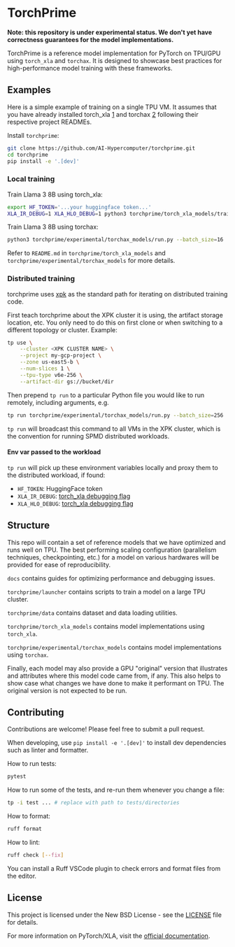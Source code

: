 # TorchPrime

**Note: this repository is under experimental status. We don't yet have correctness
guarantees for the model implementations.**

TorchPrime is a reference model implementation for PyTorch on TPU/GPU using
`torch_xla` and `torchax`. It is designed to showcase best practices for
high-performance model training with these frameworks.

## Examples

Here is a simple example of training on a single TPU VM. It assumes that you
have already installed torch_xla [1] and torchax [2] following their respective
project READMEs.

Install `torchprime`:

```sh
git clone https://github.com/AI-Hypercomputer/torchprime.git
cd torchprime
pip install -e '.[dev]'
```

### Local training

Train Llama 3 8B using torch_xla:

```sh
export HF_TOKEN='...your huggingface token...'
XLA_IR_DEBUG=1 XLA_HLO_DEBUG=1 python3 torchprime/torch_xla_models/train.py
```

Train Llama 3 8B using torchax:

```sh
python3 torchprime/experimental/torchax_models/run.py --batch_size=16
```

Refer to `README.md` in `torchprime/torch_xla_models` and
`torchprime/experimental/torchax_models` for more details.

### Distributed training

torchprime uses [xpk][xpk] as the standard path for iterating on
distributed training code.

First teach torchprime about the XPK cluster it is using, the artifact
storage location, etc. You only need to do this on first clone or when
switching to a different topology or cluster. Example:

```sh
tp use \
    --cluster <XPK CLUSTER NAME> \
    --project my-gcp-project \
    --zone us-east5-b \
    --num-slices 1 \
    --tpu-type v6e-256 \
    --artifact-dir gs://bucket/dir
```

Then prepend `tp run` to a particular Python file you would like to
run remotely, including arguments, e.g.

```sh
tp run torchprime/experimental/torchax_models/run.py --batch_size=256
```

`tp run` will broadcast this command to all VMs in the XPK cluster,
which is the convention for running SPMD distributed workloads.

#### Env var passed to the workload

`tp run` will pick up these environment variables locally and proxy them
to the distributed workload, if found:

- `HF_TOKEN`: HuggingFace token
- `XLA_IR_DEBUG`: [torch_xla debugging flag][torch_xla_debug_env]
- `XLA_HLO_DEBUG`: [torch_xla debugging flag][torch_xla_debug_env]

## Structure

This repo will contain a set of reference models that we have optimized and
runs well on TPU. The best performing scaling configuration
(parallelism techniques, checkpointing, etc.) for a model on various hardwares
will be provided for ease of reproducibility.

`docs` contains guides for optimizing performance and debugging issues.

`torchprime/launcher` contains scripts to train a model on a large TPU cluster.

`torchprime/data` contains dataset and data loading utilities.

`torchprime/torch_xla_models` contains model implementations using `torch_xla`.

`torchprime/experimental/torchax_models` contains model implementations using
`torchax`.

Finally, each model may also provide a GPU "original" version that illustrates
and attributes where this model code came from, if any. This also helps to
show case what changes we have done to make it performant on TPU. The original
version is not expected to be run.

## Contributing

Contributions are welcome! Please feel free to submit a pull request.

When developing, use `pip install -e '.[dev]'` to install dev dependencies such
as linter and formatter.

How to run tests:

```sh
pytest
```

How to run some of the tests, and re-run them whenever you change a file:

```sh
tp -i test ... # replace with path to tests/directories
```

How to format:

```sh
ruff format
```

How to lint:

```sh
ruff check [--fix]
```

You can install a Ruff VSCode plugin to check errors and format files from
the editor.

## License

This project is licensed under the New BSD License - see the [LICENSE](LICENSE)
file for details.

For more information on PyTorch/XLA, visit the
[official documentation](https://github.com/pytorch/xla).

[1]: https://github.com/pytorch/xla
[2]: https://github.com/pytorch/xla/tree/master/torchax
[xpk]: https://github.com/AI-Hypercomputer/xpk
[torch_xla_debug_env]: https://github.com/pytorch/xla/blob/master/docs/source/learn/troubleshoot.md#environment-variables
